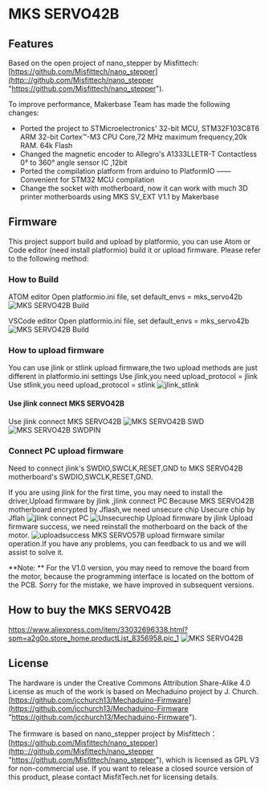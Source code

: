# MKS SERVO42B
## Features
Based on the open project of nano_stepper by Misfittech:[https://github.com/Misfittech/nano_stepper](http:://github.com/Misfittech/nano_stepper "https://github.com/Misfittech/nano_stepper").

To improve performance, Makerbase Team has made the following changes:

- Ported the project to STMicroelectronics' 32-bit MCU, STM32F103C8T6 ARM 32-bit Cortex™-M3 CPU Core,72 MHz maximum frequency,20k RAM. 64k Flash
- Changed the magnetic encoder to Allegro's A1333LLETR-T Contactless 0° to 360° angle sensor IC ,12bit
- Ported the compilation platform from arduino to PlatformIO —— Convenient  for STM32 MCU compilation
- Change the socket with motherboard, now it can work with much 3D printer motherboards using MKS SV_EXT V1.1 by Makerbase



## Firmware
  This project support build and upload by platformio, you can use Atom or Code editor (need install platformio) build it or upload  firmware. Please refer to the following method:
### How to Build
  ATOM editor
  Open platformio.ini file, set default_envs = mks_servo42b
  ![MKS SERVO42B Build](https://github.com/makerbase-mks/MKS-SERVO42B/blob/master/Picture/AtomBuild.png "MKS SERVO42B Build")
  
  VSCode editor
  Open platformio.ini file, set default_envs = mks_servo42b
  ![MKS SERVO42B Build](https://github.com/makerbase-mks/MKS-SERVO42B/blob/master/Picture/CodeBuild.png "MKS SERVO42B Build")
  
### How to upload firmware
  You can use jlink or stlink upload firmware,the two upload methods are just different in platformio.ini settings
  Use jlink,you need upload_protocol = jlink
  Use stlink,you need upload_protocol = stlink
  ![jlink_stlink](https://github.com/makerbase-mks/MKS-SERVO42B/blob/master/Picture/jlink_stlink.png "jlink_stlink")
#### Use jlink connect MKS SERVO42B
  Use jlink connect MKS SERVO42B
  ![MKS SERVO42B SWD](https://github.com/makerbase-mks/MKS-SERVO42B/blob/master/Picture/SWDPIN.png "MKS SERVO42B SWD")
  ![MKS SERVO42B SWDPIN](https://github.com/makerbase-mks/MKS-SERVO42B/blob/master/Picture/MKSSERVO42BSWDPIN.png "MKS SERVO42B SWDPIN")
### Connect PC upload firmware
Need to connect jlink's SWDIO,SWCLK,RESET,GND to MKS SERVO42B motherboard's SWDIO,SWCLK,RESET,GND.

  If you are using jlink for the first time, you may need to install the driver,Upload firmware by jlink
  ,jlink connect PC Because MKS SERVO42B motherboard encrypted by Jflash,we need unsecure chip Usecure chip by Jflah
  ![jlink connect PC](https://github.com/makerbase-mks/MKS-SERVO42B/blob/master/Picture/jlink.png "jlink connect PC")
  ![Unsecurechip](https://github.com/makerbase-mks/MKS-SERVO42B/blob/master/Picture/Unsecurechip.png "Unsecurechip")
  Upload firmware by jlink 
  Upload firmware success, we need reinstall the motherboard on the back of the motor. 
  ![uploadsuccess](https://github.com/makerbase-mks/MKS-SERVO42B/blob/master/Picture/uploadsuccess.jpg "uploadsuccess")
  MKS SERVO57B upload firmware similar operation.If you have any problems, you can feedback to us and we will assist to solve it.

**Note: **
For the V1.0 version, you may need to remove the board from the motor, because the programming interface is located on the bottom of the PCB. Sorry for the mistake, we have improved in subsequent versions. 

## How to buy the MKS SERVO42B  
  https://www.aliexpress.com/item/33032696338.html?spm=a2g0o.store_home.productList_8356958.pic_1
![MKS SERVO42B](https://github.com/makerbase-mks/MKS-SERVO42B/blob/master/Picture/SERVO42B.png "MKS SERVO42B")

## License
The hardware is under the Creative Commons Attribution Share-Alike 4.0 License as much of the work is based on Mechaduino project by J. Church.
 [https://github.com/jcchurch13/Mechaduino-Firmware](https://github.com/jcchurch13/Mechaduino-Firmware "https://github.com/jcchurch13/Mechaduino-Firmware"). 

The firmware is based on nano_stepper project by Misfittech：[https://github.com/Misfittech/nano_stepper](http:://github.com/Misfittech/nano_stepper "https://github.com/Misfittech/nano_stepper"), which is licensed as GPL V3 for non-commercial use. If you want to release a closed source version of this product, please contact MisfitTech.net for licensing details.
  


